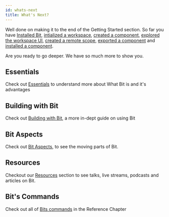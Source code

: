 ```yaml
---
id: whats-next
title: What's Next?
---
```


Well done on making it to the end of the Getting Started section. So far you have [Installed Bit](installing-bit), [intialized a workspace](initializing-workspace), [created a component](creating-components), [explored the workspace UI](workspace-ui), [created a remote scope](creating-components), [exported a component](exporting-components) and [installed a component](installing-components).

Are you ready to go deeper. We have so much more to show you.

## Essentials

Check out [Essentials](/essentials/what-is-bit) to understand more about What Bit is and it's advantages

## Building with Bit

Check out [Building with Bit](/building-with-bit/workspace), a more in-dept guide on using Bit

<!-- ## Component Architecture

Check out [Component Architecture](/component-architecture/thinking-in-components) to learn more about how to think in Components -->

## Bit Aspects

Check out [Bit Aspects](/aspects/bit-aspects), to see the moving parts of Bit.

## Resources

Checkout our [Resources](/resources/conference-talks) section to see talks, live streams, podcasts and articles on Bit.

## Bit's Commands

Check out all of [Bits commands](/reference/commands) in the Reference Chapter

<!-- ## Tutorials

Want to see a demo project on how we use React hooks in a Bit. Check out our [Tech Jokes Tutorial](/tutorials/react/tech-jokes/03-install-bit). -->
